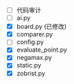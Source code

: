 - [ ] 代码审计
- [ ] ai.py
- [x] board.py (已修改)
- [x] comparer.py
- [ ] config.py
- [x] evaluate_point.py
- [x] negamax.py
- [x] static.py
- [x] zobrist.py